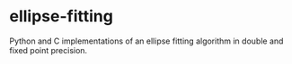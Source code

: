# ellipse-fitting
Python and C implementations of an ellipse fitting algorithm in double and fixed point precision. 
